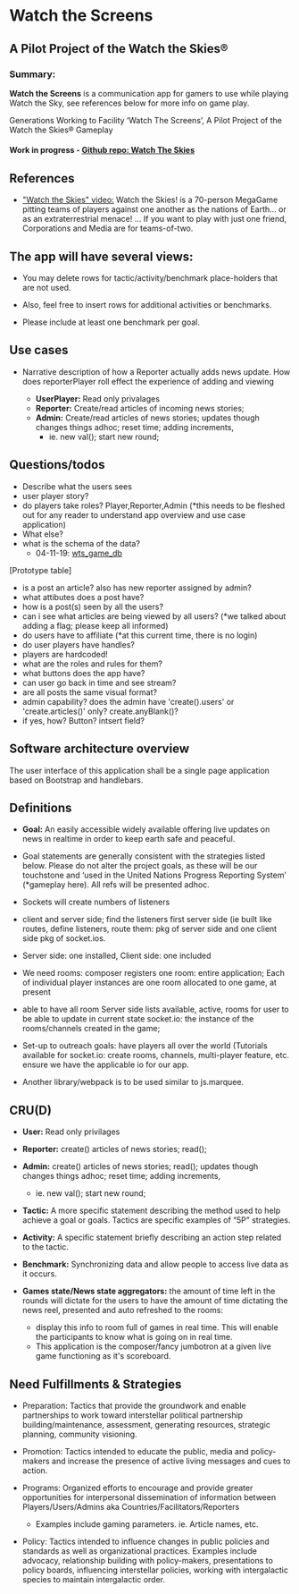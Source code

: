 # Watch the Screens

## A Pilot Project of the Watch the Skies®  
### **Summary:**
**Watch the Screens** is a communication app for gamers to use while playing Watch the Sky, see  references below for more info on game play.

Generations Working to Facility ‘Watch The Screens’, A Pilot Project of the Watch the Skies®  Gameplay
#### Work in progress - [Github repo: Watch The Skies](https://github.com/EwRicklefs/Watch-the-screens)

## References
- ["Watch the Skies" video:](https://www.shutupandsitdown.com/tag/watch-the-skies/) Watch the Skies! is a 70-person MegaGame pitting teams of players against one another as the nations of Earth… or as an extraterrestrial menace! ... If you want to play with just one friend, Corporations and Media are for teams-of-two.

## The app will have several views:

- You may delete rows for tactic/activity/benchmark place-holders that are not used.  

- Also, feel free to insert rows for additional activities or benchmarks.  

- Please include at least one benchmark per goal.											

## Use cases
- Narrative description of how a Reporter actually adds news update. How does reporterPlayer roll effect the experience of adding and viewing

     - **UserPlayer:** Read only privalages
     - **Reporter:** Create/read articles of incoming news stories;
     - **Admin:** Create/read articles of news stories; updates though changes things adhoc; reset time; adding increments,
       -    ie. new val(); start new round;			


## Questions/todos
- Describe what the users sees
- user player story?
- do players take roles? Player,Reporter,Admin (*this needs to be fleshed out for any reader to understand app overview and use case application)
- What else?
- what is the schema of the data?
    - 04-11-19: [wts_game_db]("https://dbdiagram.io/d/5cafb8d4f7c5bb70c72f9a8f")

[Prototype table]
- is a post an article? also has new reporter assigned by admin?
- what attibutes does a post have?
- how is a post(s) seen by all the users?
- can i see what articles are being viewed by all users? (*we talked about adding a flag; please keep all informed)
- do users have to affiliate (*at this current time, there is no login)
- do user players have handles?
- players are hardcoded!
- what are the roles and rules for them?
- what buttons does the app have?
- can user go back in time and see stream?
- are all posts the same visual format?
- admin capability? does the admin have 'create().users' or 'create.articles()' only? create.anyBlank()?
- if yes, how? Button? intsert field?

## Software architecture overview
The user interface of this application shall be a single page application based on Bootstrap and handlebars.


## Definitions

- **Goal:** An easily accessible widely available offering live updates on news in realtime in order to keep earth safe and peaceful.  

- Goal statements are generally consistent with the strategies listed below.  Please do not alter the project goals, as these will be our touchstone and ‘used in the United Nations Progress Reporting System’ (*gameplay here). All refs will be presented adhoc.

- Sockets will create numbers of listeners
- client and server side; find the listeners first server side (ie built like routes, define listeners, route them: pkg of server side and one client side pkg of socket.ios.  

- Server side: one installed, Client side: one included

- We need rooms: composer registers one room: entire application; Each of individual player instances are one room allocated to one game, at present

- able to have all room	Server side lists available, active, rooms for user to be able to update in current state socket.io: the instance of the rooms/channels created in the game;						

- Set-up to outreach goals: have players all over the world (Tutorials available for socket.io: create rooms, channels, multi-player feature, etc. ensure we have the applicable io for our app.  						

- Another library/webpack is to be used similar to js.marquee.		

## CRU(D)
- **User:** Read only privilages
- **Reporter:** create() articles of news stories; read();
- **Admin:** create() articles of news stories; read(); updates though changes things adhoc; reset time; adding increments,
    -    ie. new val(); start new round;			

- **Tactic:** A more specific statement describing the method used to help achieve a goal or goals. Tactics are specific examples of “5P” strategies.						

- **Activity:** A specific statement briefly describing an action step related to the tactic.						

- **Benchmark:**  Synchronizing data and allow people to access
live data as it occurs.

- **Games state/News state aggregators:** the amount of time left in the rounds will dictate for the users to have the amount of time dictating the news reel, presented and auto refreshed to the rooms:
   - display this info to room full of games in real time.  This will enable the participants to know what is going on in real time.
    - This application is the composer/fancy jumbotron at a given live game functioning as it's scoreboard.  						

## Need Fulfillments & Strategies						
- Preparation: Tactics that provide the groundwork and enable partnerships to work toward interstellar political partnership building/maintenance, assessment, generating resources, strategic planning, community visioning.

- Promotion: Tactics intended to educate the public, media and policy-makers and increase the presence of active living messages and cues to action.												
- Programs: Organized efforts to encourage and provide greater opportunities for interpersonal dissemination of information between Players/Users/Admins aka Countries/Facilitators/Reporters
    - Examples include gaming parameters. ie. Article names, etc.  						

- Policy: Tactics intended to influence changes in public policies and standards as well as organizational practices. Examples include advocacy, relationship building with policy-makers, presentations to policy boards, influencing interstellar policies, working with intergalactic species to maintain intergalactic order.						

